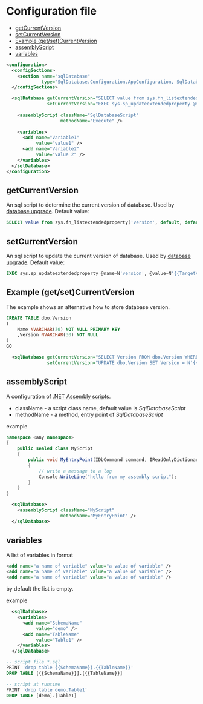 Configuration file
==================

<!-- toc -->
- [getCurrentVersion](#getCurrentVersion)
- [setCurrentVersion](#setCurrentVersion)
- [Example (get/set)CurrentVersion](#Example-(get/set)CurrentVersion)
- [assemblyScript](#assemblyScript)
- [variables](#variables)

<!-- tocstop -->


```xml
<configuration>
  <configSections>
    <section name="sqlDatabase"
             type="SqlDatabase.Configuration.AppConfiguration, SqlDatabase"/>
  </configSections>

  <sqlDatabase getCurrentVersion="SELECT value from sys.fn_listextendedproperty('version', default, default, default, default, default, default)"
               setCurrentVersion="EXEC sys.sp_updateextendedproperty @name=N'version', @value=N'{{TargetVersion}}''">
               
    <assemblyScript className="SqlDatabaseScript"
                    methodName="Execute" />
                    
    <variables>
      <add name="Variable1"
           value="value1" />
      <add name="Variable2"
           value="value 2" />
    </variables>
  </sqlDatabase>
</configuration>
```

## getCurrentVersion
An sql script to determine the current version of database. Used by [database upgrade](https://github.com/max-ieremenko/SqlDatabase/tree/master/Examples/MigrationStepsFolder).
Default value:
```sql
SELECT value from sys.fn_listextendedproperty('version', default, default, default, default, default, default)
```

## setCurrentVersion
An sql script to update the current version of database. Used by [database upgrade](https://github.com/max-ieremenko/SqlDatabase/tree/master/Examples/MigrationStepsFolder).
Default value:
```sql
EXEC sys.sp_updateextendedproperty @name=N'version', @value=N'{{TargetVersion}}''
```

## Example (get/set)CurrentVersion
The example shows an alternative how to store database version.
```sql
CREATE TABLE dbo.Version
(
    Name NVARCHAR(30) NOT NULL PRIMARY KEY
    ,Version NVARCHAR(30) NOT NULL
)
GO
```

```xml
  <sqlDatabase getCurrentVersion="SELECT Version FROM dbo.Version WHERE Name = 'database'"
               setCurrentVersion="UPDATE dbo.Version SET Version = N'{{TargetVersion}}'' WHERE Name = 'database'" />
```

## assemblyScript
A configuration of [.NET Assembly scripts](https://github.com/max-ieremenko/SqlDatabase/tree/master/Examples/CSharpMirationStep).

* className - a script class name, default value is *SqlDatabaseScript*
* methodName - a method, entry point of *SqlDatabaseScript*

example
```C#
namespace <any namespace>
{
    public sealed class MyScript
    {
        public void MyEntryPoint(IDbCommand command, IReadOnlyDictionary<string, string> variables)
        {
            // write a message to a log
            Console.WriteLine("hello from my assembly script");
        }
    }
}
```
```xml
  <sqlDatabase>
    <assemblyScript className="MyScript"
                    methodName="MyEntryPoint" />
  </sqlDatabase>
```

## variables
A list of variables in format
```xml
<add name="a name of variable" value="a value of variable" />
<add name="a name of variable" value="a value of variable" />
<add name="a name of variable" value="a value of variable" />
```
by default the list is empty.

example
```xml
  <sqlDatabase>
    <variables>
      <add name="SchemaName"
           value="demo" />
      <add name="TableName"
           value="Table1" />
    </variables>
  </sqlDatabase>
```
```sql
-- script file *.sql
PRINT 'drop table {{SchemaName}}.{{TableName}}'
DROP TABLE [{{SchemaName}}].[{{TableName}}]

-- script at runtime
PRINT 'drop table demo.Table1'
DROP TABLE [demo].[Table1]
```
